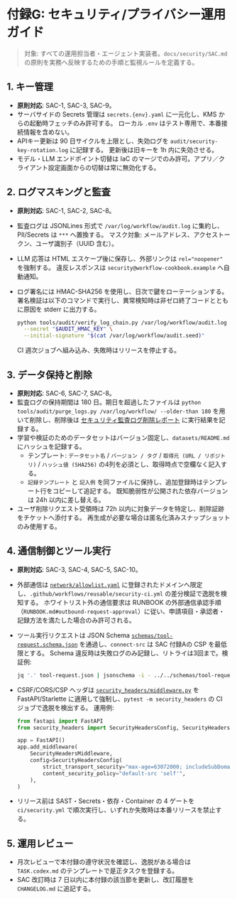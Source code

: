 # 付録G: セキュリティ/プライバシー運用ガイド

> 対象: すべての運用担当者・エージェント実装者。`docs/security/SAC.md` の原則を実務へ反映するための手順と監視ルールを定義する。

## 1. キー管理

- **原則対応**: SAC-1, SAC-3, SAC-9。
- サーバサイドの Secrets 管理は `secrets.{env}.yaml` に一元化し、KMS からの起動時フェッチのみ許可する。
  ローカル `.env` はテスト専用で、本番接続情報を含めない。
- APIキー更新は 90 日サイクルを上限とし、失効ログを `audit/security-key-rotation.log` に記録する。
  更新後は旧キーを 1h 内に失効させる。
- モデル・LLM エンドポイント切替は IaC のマージでのみ許可。アプリ／クライアント設定画面からの切替は常に無効化する。

## 2. ログマスキングと監査

- **原則対応**: SAC-1, SAC-2, SAC-8。
- 監査ログは JSONLines 形式で `/var/log/workflow/audit.log` に集約し、PII/Secrets は `***` へ置換する。
  マスク対象: メールアドレス、アクセストークン、ユーザ識別子（UUID 含む）。
- LLM 応答は HTML エスケープ後に保存し、外部リンクは `rel="noopener"` を強制する。
  違反レスポンスは `security@workflow-cookbook.example` へ自動通知。
- ログ署名には HMAC-SHA256 を使用し、日次で鍵をローテーションする。
  署名検証は以下のコマンドで実行し、異常検知時は非ゼロ終了コードとともに原因を stderr に出力する。

  ```bash
  python tools/audit/verify_log_chain.py /var/log/workflow/audit.log \
    --secret "$AUDIT_HMAC_KEY" \
    --initial-signature "$(cat /var/log/workflow/audit.seed)"
  ```

  CI 週次ジョブへ組み込み、失敗時はリリースを停止する。

## 3. データ保持と削除

- **原則対応**: SAC-6, SAC-7, SAC-8。
- 監査ログの保持期間は 180 日。期日を超過したファイルは `python tools/audit/purge_logs.py /var/log/workflow/ --older-than 180`
  を用いて削除し、削除後は [セキュリティ監査ログ削除レポート](../reports/security-retention.md) に実行結果を記録する。
- 学習や検証のためのデータセットはバージョン固定し、`datasets/README.md` にハッシュを記録する。
  - テンプレート: `データセット名` / `バージョン / タグ` / `取得元 (URL / リポジトリ)` / `ハッシュ値 (SHA256)` の4列を必須とし、取得時点で空欄なく記入する。
  - `記録テンプレート` と `記入例` を同ファイルに保持し、追加登録時はテンプレート行をコピーして追記する。
  既知脆弱性が公開された依存バージョンは 24h 以内に差し替える。
- ユーザ削除リクエスト受領時は 72h 以内に対象データを特定し、削除証跡をチケットへ添付する。
  再生成が必要な場合は匿名化済みスナップショットのみ使用する。

## 4. 通信制御とツール実行

- **原則対応**: SAC-3, SAC-4, SAC-5, SAC-10。
- 外部通信は [`network/allowlist.yaml`](../../network/allowlist.yaml) に登録されたドメインへ限定し、`.github/workflows/reusable/security-ci.yml` の差分検証で逸脱を検知する。
  ホワイトリスト外の通信要求は RUNBOOK の外部通信承認手順（`RUNBOOK.md#outbound-request-approval`）に従い、申請項目・承認者・記録方法を満たした場合のみ許可される。
- ツール実行リクエストは JSON Schema [`schemas/tool-request.schema.json`](../../schemas/tool-request.schema.json) を通過し、`connect-src` は SAC 付録Aの CSP を最低限とする。
  Schema 違反時は失敗ログのみ記録し、リトライは3回まで。検証例:

  ```bash
  jq '.' tool-request.json | jsonschema -i - ../../schemas/tool-request.schema.json
  ```
- CSRF/CORS/CSP ヘッダは [`security_headers/middleware.py`](../../security_headers/middleware.py) を FastAPI/Starlette に適用して強制し、`pytest -m security_headers` の CI ジョブで逸脱を検出する。
  運用例:

  ```python
  from fastapi import FastAPI
  from security_headers import SecurityHeadersConfig, SecurityHeadersMiddleware

  app = FastAPI()
  app.add_middleware(
      SecurityHeadersMiddleware,
      config=SecurityHeadersConfig(
          strict_transport_security="max-age=63072000; includeSubDomains",
          content_security_policy="default-src 'self'",
      ),
  )
  ```
- リリース前は SAST・Secrets・依存・Container の 4 ゲートを `ci/security.yml` で順次実行し、いずれか失敗時は本番リリースを禁止する。

## 5. 運用レビュー

- 月次レビューで本付録の遵守状況を確認し、逸脱がある場合は `TASK.codex.md` のテンプレートで是正タスクを登録する。
- SAC 改訂時は 7 日以内に本付録の該当節を更新し、改訂履歴を `CHANGELOG.md` に追記する。

